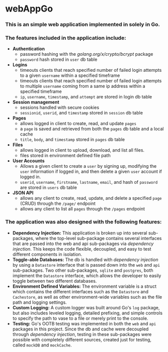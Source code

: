 # webAppGo
### This is an simple web application implemented in solely in Go.

### The features included in the application include:
* **Authentication**
  * password hashing with the *golang.org/x/crypto/bcrypt* package
  * `password` hash stored in `user` db table
* **Logins**
  * timeouts clients that reach specified number of failed login attempts to a given `username` within a specified timeframe
  * timeouts clients that reach specified number of failed login attempts to multiple `username` coming from a same ip address within a specified timeframe
  * `ip`, `username`, `timestamp`, and `attempt` are stored in login db table
* **Session management**
  * sessions handled with secure cookies
  * `sessionid`, `userid`, and `timestamp` stored in `session` db table
* **Pages**
  * allows logged in client to create, read, and update `pages`
  * a `page` is saved and retrieved from both the `pages` db table and a local cache
  * `title`, `body`, and `timestamp` stored in `pages` db table
* **Files**
  * allows logged in client to upload, download, and list all files.
  * files stored in environment defined file path
* **User Accounts**
  * Allows a given client to create a `user` by signing up, modifying the `user` information if logged in, and then delete a given `user` account if logged in.
  * `userid`, `username`, `firstname`, `lastname`, `email`, and hash of `password` are stored in `users` db table
* **JSON API**
  * allows any client to create, read, update, and delete a specified `page` (CRUD) through the `/page/` endpoint
  * allows any client to list all `pages` through the `/pages` endpoint


### The application was also designed with the following features:
* **Dependency Injection:**
  This application is broken up into several sub-packages, where the top-level sub-package contains several interfaces that are passed into the web and api sub-packages via *dependency injection*. This keeps the code flexible, decoupled, and easy to test different components in isolation.
* **Toggle-able Databases:**
  The db is handled with *dependency injection* by using a `Datastore` interface that is passed down into the `web` and `api` sub-packages. Two other sub-packages, `sqlite` and `postgres`, both implement the `Datastore` interface, which allows the developer to easily toggle between two different databases.   
* **Environment Defined Variables:**
  The environment variable is a struct which contains the different interfaces such as the `Datastore` and `Cachestore`, as well as other environment-wide variables such as the file path and logging settings.
* **Custom Logging:**
  A custom logger was built around Go's `log` package, but also includes leveled logging, detailed prefixing, and simple controls to specify the path to vase to a file or merely print to the console.
* **Testing:**
  Go's OOTB testing was implemented in both the `web` and `api` packages in this project. Since the db and cache were decoupled through *dependency injection*, testing in these sub-packages were possible with completely different sources, created just for testing, called `mockDB` and `mockCache`.
